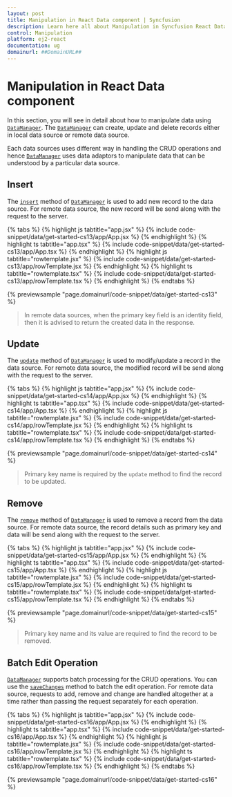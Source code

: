 ```yaml
---
layout: post
title: Manipulation in React Data component | Syncfusion
description: Learn here all about Manipulation in Syncfusion React Data component of Syncfusion Essential JS 2 and more.
control: Manipulation 
platform: ej2-react
documentation: ug
domainurl: ##DomainURL##
---
```


# Manipulation in React Data component

In this section, you will see in detail about how to manipulate data using [`DataManager`](https://ej2.syncfusion.com/documentation/api/data/dataManager/). The [`DataManager`](https://ej2.syncfusion.com/documentation/api/data/dataManager/) can create, update and delete records either in local data source or remote data source.

Each data sources uses different way in handling the CRUD operations and hence [`DataManager`](https://ej2.syncfusion.com/documentation/api/data/dataManager/) uses data adaptors to manipulate data that can be understood by a particular data source.

## Insert

The [`insert`](https://ej2.syncfusion.com/documentation/api/data/dataManager/#insert) method of [`DataManager`](https://ej2.syncfusion.com/documentation/api/data/dataManager/) is used to add new record to the data source. For remote data source, the new record will be send along with the request to the server.

{% tabs %}
{% highlight js tabtitle="app.jsx" %}
{% include code-snippet/data/get-started-cs13/app/App.jsx %}
{% endhighlight %}
{% highlight ts tabtitle="app.tsx" %}
{% include code-snippet/data/get-started-cs13/app/App.tsx %}
{% endhighlight %}
{% highlight js tabtitle="rowtemplate.jsx" %}
{% include code-snippet/data/get-started-cs13/app/rowTemplate.jsx %}
{% endhighlight %}
{% highlight ts tabtitle="rowtemplate.tsx" %}
{% include code-snippet/data/get-started-cs13/app/rowTemplate.tsx %}
{% endhighlight %}
{% endtabs %}

 {% previewsample "page.domainurl/code-snippet/data/get-started-cs13" %}

> In remote data sources, when the primary key field is an identity field, then it is advised to return the created data in the response.

## Update

The [`update`](https://ej2.syncfusion.com/documentation/api/data/dataManager/#update) method of [`DataManager`](https://ej2.syncfusion.com/documentation/api/data/datamanager/) is used to modify/update a record in the data source. For remote data source, the modified record will be send along with the request to the server.

{% tabs %}
{% highlight js tabtitle="app.jsx" %}
{% include code-snippet/data/get-started-cs14/app/App.jsx %}
{% endhighlight %}
{% highlight ts tabtitle="app.tsx" %}
{% include code-snippet/data/get-started-cs14/app/App.tsx %}
{% endhighlight %}
{% highlight js tabtitle="rowtemplate.jsx" %}
{% include code-snippet/data/get-started-cs14/app/rowTemplate.jsx %}
{% endhighlight %}
{% highlight ts tabtitle="rowtemplate.tsx" %}
{% include code-snippet/data/get-started-cs14/app/rowTemplate.tsx %}
{% endhighlight %}
{% endtabs %}

 {% previewsample "page.domainurl/code-snippet/data/get-started-cs14" %}

> Primary key name is required by the `update` method to find the record to be updated.

## Remove

The [`remove`](https://ej2.syncfusion.com/documentation/api/data/dataManager/#remove) method of [`DataManager`](https://ej2.syncfusion.com/documentation/api/data/dataManager/) is used to remove a record from the data source. For remote data source, the record details such as primary key and data will be send along with the request to the server.

{% tabs %}
{% highlight js tabtitle="app.jsx" %}
{% include code-snippet/data/get-started-cs15/app/App.jsx %}
{% endhighlight %}
{% highlight ts tabtitle="app.tsx" %}
{% include code-snippet/data/get-started-cs15/app/App.tsx %}
{% endhighlight %}
{% highlight js tabtitle="rowtemplate.jsx" %}
{% include code-snippet/data/get-started-cs15/app/rowTemplate.jsx %}
{% endhighlight %}
{% highlight ts tabtitle="rowtemplate.tsx" %}
{% include code-snippet/data/get-started-cs15/app/rowTemplate.tsx %}
{% endhighlight %}
{% endtabs %}

 {% previewsample "page.domainurl/code-snippet/data/get-started-cs15" %}

> Primary key name and its value are required to find the record to be removed.

## Batch Edit Operation

[`DataManager`](https://ej2.syncfusion.com/documentation/api/data/dataManager/) supports batch processing for the CRUD operations. You can use the [`saveChanges`](https://ej2.syncfusion.com/documentation/api/data/dataManager/#savechanges) method to batch the edit operation. For remote data source, requests to add, remove and change are handled altogether at a time rather than passing the request separately for each operation.

{% tabs %}
{% highlight js tabtitle="app.jsx" %}
{% include code-snippet/data/get-started-cs16/app/App.jsx %}
{% endhighlight %}
{% highlight ts tabtitle="app.tsx" %}
{% include code-snippet/data/get-started-cs16/app/App.tsx %}
{% endhighlight %}
{% highlight js tabtitle="rowtemplate.jsx" %}
{% include code-snippet/data/get-started-cs16/app/rowTemplate.jsx %}
{% endhighlight %}
{% highlight ts tabtitle="rowtemplate.tsx" %}
{% include code-snippet/data/get-started-cs16/app/rowTemplate.tsx %}
{% endhighlight %}
{% endtabs %}

 {% previewsample "page.domainurl/code-snippet/data/get-started-cs16" %}
